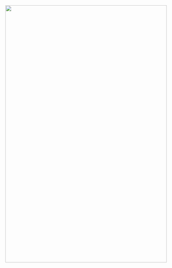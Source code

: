 <img src="https://raw.githubusercontent.com/atagulalan/atagulalan/ed9d5dd376ae7ed82b6901793366f7ae1c96891c/test.svg" data-canonical-src="https://raw.githubusercontent.com/atagulalan/atagulalan/ed9d5dd376ae7ed82b6901793366f7ae1c96891c/test.svg" width="100%" height="800px" />

